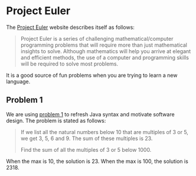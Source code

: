 # Project Euler

The [Project Euler](https://projecteuler.net/) website describes itself as follows:

> Project Euler is a series of challenging mathematical/computer programming problems that will require more than just mathematical insights to solve. Although mathematics will help you arrive at elegant and efficient methods, the use of a computer and programming skills will be required to solve most problems.

It is a good source of fun problems when you are trying to learn a new language.

## Problem 1

We are using [problem 1](https://projecteuler.net/problem=1) to refresh Java syntax and motivate software design. The problem is stated as follows:

> If we list all the natural numbers below 10 that are multiples of 3 or 5, we get 3, 5, 6 and 9. The sum of these multiples is 23.
> 
> Find the sum of all the multiples of 3 or 5 below 1000.

When the max is 10, the solution is 23. When the max is 100, the solution is 2318.
